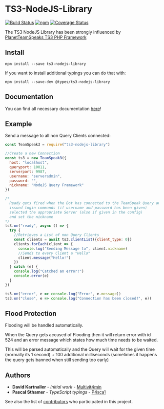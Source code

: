 
# TS3-NodeJS-Library

[![Build Status](https://travis-ci.com/Multivit4min/TS3-NodeJS-Library.svg?branch=master)](https://travis-ci.com/Multivit4min/TS3-NodeJS-Library)
[![npm](https://img.shields.io/npm/v/ts3-nodejs-library.svg)](https://www.npmjs.com/package/ts3-nodejs-library)
[![Coverage Status](https://coveralls.io/repos/github/Multivit4min/TS3-NodeJS-Library/badge.svg?branch=master)](https://coveralls.io/github/Multivit4min/TS3-NodeJS-Library?branch=master)

The TS3 NodeJS Library has been strongly influenced by [PlanetTeamSpeaks TS3 PHP
Framework](https://docs.planetteamspeak.com/ts3/php/framework/index.html)


## Install

`npm install --save ts3-nodejs-library`

If you want to install additional typings you can do that with:

`npm install --save-dev @types/ts3-nodejs-library`


## Documentation

You can find all necessary documentation [here](https://multivit4min.github.io/TS3-NodeJS-Library)!


## Example

Send a message to all non Query Clients connected:
```javascript
const TeamSpeak3 = require("ts3-nodejs-library")

//Create a new Connection
const ts3 = new TeamSpeak3({
  host: "localhost",
  queryport: 10011,
  serverport: 9987,
  username: "serveradmin",
  password: "",
  nickname: "NodeJS Query Framework"
})

/*
  Ready gets fired when the Bot has connected to the TeamSpeak Query and
  issued login commands (if username and password has been given)
  selected the appropriate Server (also if given in the config)
  and set the nickname
*/
ts3.on("ready", async () => {
  try {
    //Retrieves a List of non Query Clients
    const clients = await ts3.clientList({client_type: 0})
    clients.forEach(client => {
      console.log("Sending Message to", client.nickname)
      //Sends to every Client a "Hello"
      client.message("Hello!")
    })
  } catch (e) {
    console.log("Catched an error!")
    console.error(e)
  }
})

ts3.on("error", e => console.log("Error", e.message))
ts3.on("close", e => console.log("Connection has been closed!", e))
```


## Flood Protection

Flooding will be handled automatically.

When the Query gets accused of Flooding then it will return error with id 524 and an error message which states how much time needs to be waited.

This will be parsed automatically and the Query will wait for the given time (normally its 1 second) + 100 additional milliseconds (sometimes it happens the query gets banned when still sending too early)


## Authors

* **David Kartnaller** - *Initial work* - [Multivit4min](https://github.com/Multivit4min)
* **Pascal Sthamer** - *TypeScript typings* - [P4sca1](https://github.com/P4sca1)



See also the list of [contributors](https://github.com/Multivit4min/TS3-NodeJS-Library/graphs/contributors) who participated in this project.